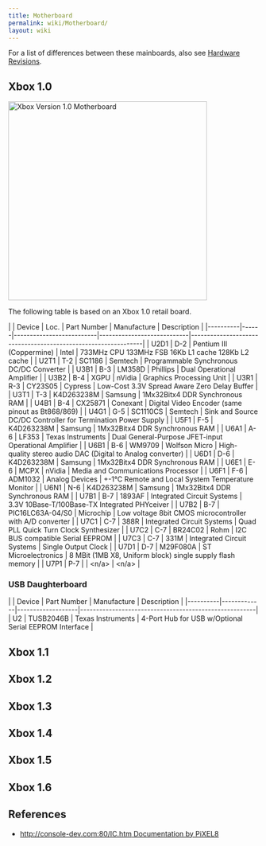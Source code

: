 ```yaml
---
title: Motherboard
permalink: wiki/Motherboard/
layout: wiki
---
```


For a list of differences between these mainboards, also see [Hardware
Revisions](/wiki/Hardware_Revisions "wikilink").

Xbox 1.0
--------

<img src="Xbox-Motherboard-BR.jpg" title="Xbox Version 1.0 Motherboard" alt="Xbox Version 1.0 Motherboard" width="400" />

The following table is based on an Xbox 1.0 retail board.

| | Device | Loc. | Part Number              | Manufacture                | Description                                                   |
|----------|------|--------------------------|----------------------------|---------------------------------------------------------------|
| U2D1     | D-2  | Pentium III (Coppermine) | Intel                      | 733MHz CPU 133MHz FSB 16Kb L1 cache 128Kb L2 cache            |
| U2T1     | T-2  | SC1186                   | Semtech                    | Programmable Synchronous DC/DC Converter                      |
| U3B1     | B-3  | LM358D                   | Phillips                   | Dual Operational Amplifier                                    |
| U3B2     | B-4  | XGPU                     | nVidia                     | Graphics Processing Unit                                      |
| U3R1     | R-3  | CY23S05                  | Cypress                    | Low-Cost 3.3V Spread Aware Zero Delay Buffer                  |
| U3T1     | T-3  | K4D263238M               | Samsung                    | 1Mx32Bitx4 DDR Synchronous RAM                                |
| U4B1     | B-4  | CX25871                  | Conexant                   | Digital Video Encoder (same pinout as Bt868/869)              |
| U4G1     | G-5  | SC1110CS                 | Semtech                    | Sink and Source DC/DC Controller for Termination Power Supply |
| U5F1     | F-5  | K4D263238M               | Samsung                    | 1Mx32Bitx4 DDR Synchronous RAM                                |
| U6A1     | A-6  | LF353                    | Texas Instruments          | Dual General-Purpose JFET-input Operational Amplifier         |
| U6B1     | B-6  | WM9709                   | Wolfson Micro              | High-quality stereo audio DAC (Digital to Analog converter)   |
| U6D1     | D-6  | K4D263238M               | Samsung                    | 1Mx32Bitx4 DDR Synchronous RAM                                |
| U6E1     | E-6  | MCPX                     | nVidia                     | Media and Communications Processor                            |
| U6F1     | F-6  | ADM1032                  | Analog Devices             | +-1°C Remote and Local System Temperature Monitor             |
| U6N1     | N-6  | K4D263238M               | Samsung                    | 1Mx32Bitx4 DDR Synchronous RAM                                |
| U7B1     | B-7  | 1893AF                   | Integrated Circuit Systems | 3.3V 10Base-T/100Base-TX Integrated PHYceiver                 |
| U7B2     | B-7  | PIC16LC63A-04/S0         | Microchip                  | Low voltage 8bit CMOS microcontroller with A/D converter      |
| U7C1     | C-7  | 388R                     | Integrated Circuit Systems | Quad PLL Quick Turn Clock Synthesizer                         |
| U7C2     | C-7  | BR24C02                  | Rohm                       | I2C BUS compatible Serial EEPROM                              |
| U7C3     | C-7  | 331M                     | Integrated Circuit Systems | Single Output Clock                                           |
| U7D1     | D-7  | M29F080A                 | ST Microelectronics        | 8 MBit (1MB X8, Uniform block) single supply flash memory     |
| U7P1     | P-7  | <empty>                  | <n/a>                      | <n/a>                                                         |

### USB Daughterboard

| | Device | Part Number | Manufacture       | Description                                           |
|----------|-------------|-------------------|-------------------------------------------------------|
| U2       | TUSB2046B   | Texas Instruments | 4-Port Hub for USB w/Optional Serial EEPROM Interface |

Xbox 1.1
--------

Xbox 1.2
--------

Xbox 1.3
--------

Xbox 1.4
--------

Xbox 1.5
--------

Xbox 1.6
--------

References
----------

-   [<http://console-dev.com:80/IC.htm> Documentation by
    PiXEL8](https://web.archive.org/web/20040826151041/http://console-dev.com:80/IC.htm)

